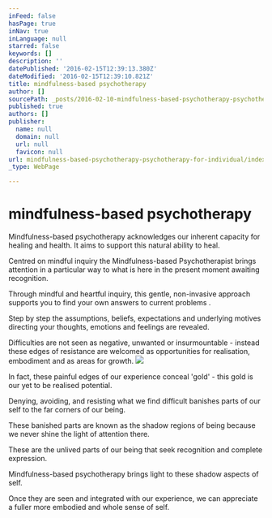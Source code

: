 ```yaml
---
inFeed: false
hasPage: true
inNav: true
inLanguage: null
starred: false
keywords: []
description: ''
datePublished: '2016-02-15T12:39:13.380Z'
dateModified: '2016-02-15T12:39:10.821Z'
title: mindfulness-based psychotherapy
author: []
sourcePath: _posts/2016-02-10-mindfulness-based-psychotherapy-psychotherapy-for-individual.md
published: true
authors: []
publisher:
  name: null
  domain: null
  url: null
  favicon: null
url: mindfulness-based-psychotherapy-psychotherapy-for-individual/index.html
_type: WebPage

---
```

# mindfulness-based psychotherapy

Mindfulness-based psychotherapy acknowledges our inherent capacity for healing and health. It aims to support this natural ability to heal.

Centred on mindful inquiry the Mindfulness-based Psychotherapist brings attention in a particular way to what is here in the present moment awaiting recognition.

Through mindful and heartful inquiry, this gentle, non-invasive approach supports you to find your own answers to current problems .

Step by step the assumptions, beliefs, expectations and underlying motives directing your thoughts, emotions and feelings are revealed.

Difficulties are not seen as  negative, unwanted or insurmountable - instead these edges of resistance are welcomed as opportunities for realisation,  embodiment and as areas for growth.
![](https://the-grid-user-content.s3-us-west-2.amazonaws.com/6932af9b-864f-438a-b5d3-6e5e60d7a5bd.JPG)

In fact, these painful edges of our experience conceal 'gold' - this gold is our yet to be realised potential. 

Denying, avoiding, and resisting what we find difficult banishes parts of our self  to the far corners of our being. 

These banished parts are known as the shadow regions of being because we never shine the light of attention there. 

These are the unlived parts of our being that seek recognition and complete expression.

Mindfulness-based psychotherapy brings light to these shadow aspects of self. 

Once they are seen and integrated with our experience, we can appreciate a fuller more embodied and whole sense of self.